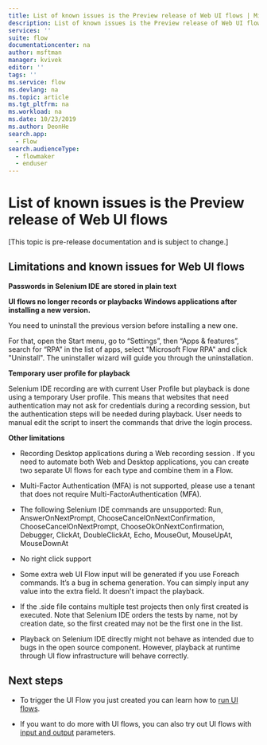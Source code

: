 ```yaml
---
title: List of known issues is the Preview release of Web UI flows | Microsoft Docs
description: List of known issues is the Preview release of Web UI flows.
services: ''
suite: flow
documentationcenter: na
author: msftman
manager: kvivek
editor: ''
tags: ''
ms.service: flow
ms.devlang: na
ms.topic: article
ms.tgt_pltfrm: na
ms.workload: na
ms.date: 10/23/2019
ms.author: DeonHe
search.app: 
  - Flow
search.audienceType: 
  - flowmaker
  - enduser
---
```

# List of known issues is the Preview release of Web UI flows

[This topic is pre-release documentation and is subject to change.]

Limitations and known issues for Web UI flows
---------------------------------------------

**Passwords in Selenium IDE are stored in plain text**  


**UI flows no longer records or playbacks Windows applications after installing a new version.**

You need to uninstall the previous version before installing a new one.

For that, open the Start menu, go to “Settings”, then “Apps & features”, search for “RPA” in the list of apps, select "Microsoft Flow RPA" and click "Uninstall". The uninstaller wizard will guide you through the uninstallation.

**Temporary user profile for playback**

Selenium IDE recording are with current User Profile but playback is done using a temporary User profile. This means that websites that need authentication may not ask for credentials during a recording session, but the authentication steps will be needed during playback. User needs to manual edit the script to insert the commands that drive the login process.

**Other limitations**

-   Recording Desktop applications during a Web recording session . If you need to automate both Web and Desktop applications, you can create two separate UI flows for each type and combine them in a Flow.

-   Multi-Factor Authentication (MFA) is not supported, please use a tenant that does not require Multi-FactorAuthentication (MFA).

-   The following Selenium IDE commands are unsupported: Run, AnswerOnNextPrompt, ChooseCancelOnNextConfirmation, ChooseCancelOnNextPrompt, ChooseOkOnNextConfirmation, Debugger, ClickAt, DoubleClickAt, Echo, MouseOut, MouseUpAt, MouseDownAt

-   No right click support

-   Some extra web UI Flow input will be generated if you use Foreach commands.
    It’s a bug in schema generation. You can simply input any value into the
    extra field. It doesn't impact the playback.

-   If the .side file contains multiple test projects then only first created is executed. Note that Selenium IDE orders the tests by name, not by creation date, so the first created may not be the first one in the list.

-   Playback on Selenium IDE directly might not behave as intended due to bugs in the open source component. However, playback at runtime through UI flow infrastructure will behave correctly.
## Next steps

<!--Todo: fix links-->
- To trigger the UI Flow you just created you can learn how to [run UI flows](run-ui-flow.md).

- If you want to do more with UI flows, you can also try out UI flows with [input and output](inputs-outputs-web.md) parameters.

